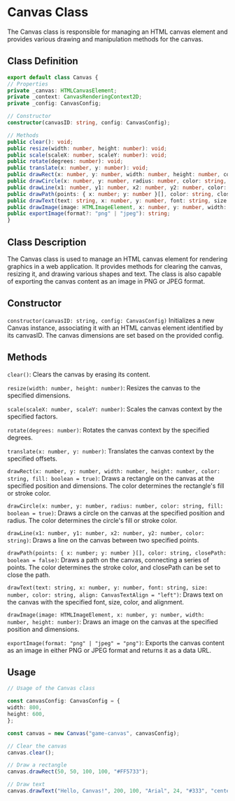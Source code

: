 # Canvas Class

The Canvas class is responsible for managing an HTML canvas element and provides various drawing and manipulation methods for the canvas.

## Class Definition

```typescript
export default class Canvas {
// Properties
private _canvas: HTMLCanvasElement;
private _context: CanvasRenderingContext2D;
private _config: CanvasConfig;

// Constructor
constructor(canvasID: string, config: CanvasConfig);

// Methods
public clear(): void;
public resize(width: number, height: number): void;
public scale(scaleX: number, scaleY: number): void;
public rotate(degrees: number): void;
public translate(x: number, y: number): void;
public drawRect(x: number, y: number, width: number, height: number, color: string, fill?: boolean): void;
public drawCircle(x: number, y: number, radius: number, color: string, fill?: boolean): void;
public drawLine(x1: number, y1: number, x2: number, y2: number, color: string): void;
public drawPath(points: { x: number; y: number }[], color: string, closePath?: boolean): void;
public drawText(text: string, x: number, y: number, font: string, size: number, color: string, align?: CanvasTextAlign): void;
public drawImage(image: HTMLImageElement, x: number, y: number, width: number, height: number): void;
public exportImage(format?: "png" | "jpeg"): string;
}
```

## Class Description

The Canvas class is used to manage an HTML canvas element for rendering graphics in a web application. It provides methods for clearing the canvas, resizing it, and drawing various shapes and text. The class is also capable of exporting the canvas content as an image in PNG or JPEG format.

## Constructor

``constructor(canvasID: string, config: CanvasConfig)``
Initializes a new Canvas instance, associating it with an HTML canvas element identified by its canvasID. The canvas dimensions are set based on the provided config.

## Methods

``clear()``: Clears the canvas by erasing its content.

``resize(width: number, height: number)``: Resizes the canvas to the specified dimensions.

``scale(scaleX: number, scaleY: number)``: Scales the canvas context by the specified factors.

``rotate(degrees: number)``: Rotates the canvas context by the specified degrees.

``translate(x: number, y: number)``: Translates the canvas context by the specified offsets.

``drawRect(x: number, y: number, width: number, height: number, color: string, fill: boolean = true)``: Draws a rectangle on the canvas at the specified position and dimensions. The color determines the rectangle's fill or stroke color.

``drawCircle(x: number, y: number, radius: number, color: string, fill: boolean = true)``: Draws a circle on the canvas at the specified position and radius. The color determines the circle's fill or stroke color.

``drawLine(x1: number, y1: number, x2: number, y2: number, color: string)``: Draws a line on the canvas between two specified points.

``drawPath(points: { x: number; y: number }[], color: string, closePath: boolean = false)``: Draws a path on the canvas, connecting a series of points. The color determines the stroke color, and closePath can be set to close the path.

``drawText(text: string, x: number, y: number, font: string, size: number, color: string, align: CanvasTextAlign = "left")``: Draws text on the canvas with the specified font, size, color, and alignment.

``drawImage(image: HTMLImageElement, x: number, y: number, width: number, height: number)``: Draws an image on the canvas at the specified position and dimensions.

``exportImage(format: "png" | "jpeg" = "png")``: Exports the canvas content as an image in either PNG or JPEG format and returns it as a data URL.

## Usage

```typescript
// Usage of the Canvas class

const canvasConfig: CanvasConfig = {
width: 800,
height: 600,
};

const canvas = new Canvas("game-canvas", canvasConfig);

// Clear the canvas
canvas.clear();

// Draw a rectangle
canvas.drawRect(50, 50, 100, 100, "#FF5733");

// Draw text
canvas.drawText("Hello, Canvas!", 200, 100, "Arial", 24, "#333", "center")
```
